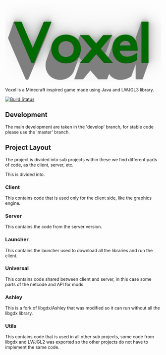 ![Voxel](/docs/images/Voxel-Logo.png?raw=true)

Voxel is a Minecraft inspired game made using Java and LWJGL3 library.

[![Build Status](https://travis-ci.org/Lux-Vacuos/Voxel.svg?branch=develop)](https://travis-ci.org/Lux-Vacuos/Voxel)


## Development

The main development are taken in the 'develop' branch, for stable code please use the 'master' branch.

## Project Layout

The project is divided into sub projects within these we find different parts of code, as the client, server, etc.

This is divided into.

### Client
This contains code that is used only for the client side, like the graphics engine.

### Server
This contains the code from the server version.

### Launcher
This contains the launcher used to download all the libraries and run the client.

### Universal
This contains code shared between client and server, in this case some parts of the netcode and API for mods.

### Ashley
This is a fork of libgdx/Ashley that was modified so it can run without all the libgdx library.

### Utils
This contains code that is used in all other sub projects, some code from libgdx and LWJGL2 was exported so the other projects do not have to implement the same code.
